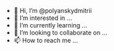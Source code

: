 - 👋 Hi, I’m @polyanskydmitrii
- 👀 I’m interested in ...
- 🌱 I’m currently learning ...
- 💞️ I’m looking to collaborate on ...
- 📫 How to reach me ...

<!---
polyanskydmitrii/polyanskydmitrii is a ✨ special ✨ repository because its `README.md` (this file) appears on your GitHub profile.
You can click the Preview link to take a look at your changes.
--->
